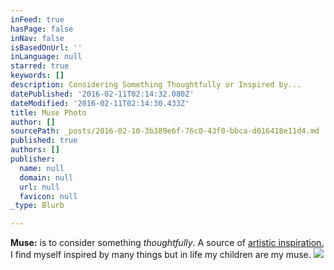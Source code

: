 ```yaml
---
inFeed: true
hasPage: false
inNav: false
isBasedOnUrl: ''
inLanguage: null
starred: true
keywords: []
description: Considering Something Thoughtfully or Inspired by...
datePublished: '2016-02-11T02:14:32.080Z'
dateModified: '2016-02-11T02:14:30.433Z'
title: Muse Photo
author: []
sourcePath: _posts/2016-02-10-3b389e6f-76c0-43f0-bbca-d016418e11d4.md
published: true
authors: []
publisher:
  name: null
  domain: null
  url: null
  favicon: null
_type: Blurb

---
```

**Muse:** is to consider something _thoughtfully_. A source of [artistic inspiration.][0] I find myself inspired by many things but in life my children are my muse. ![](https://s3-us-west-2.amazonaws.com/the-grid-img/p/81b9cd166c69fc7a23d84fc5829cd03845f40fdf.jpg)

[0]: https://www.facebook.com/RebeccasPics/